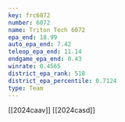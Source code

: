 ```yaml
---
key: frc6072
number: 6072
name: Triton Tech 6072
epa_end: 18.99
auto_epa_end: 7.42
teleop_epa_end: 11.14
endgame_epa_end: 0.43
winrate: 0.4565
district_epa_rank: 518
district_epa_percentile: 0.7124
type: Team
---
```

[[2024caav]]
[[2024casd]]

